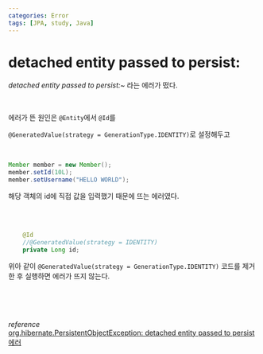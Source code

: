 ```yaml
---
categories: Error
tags: [JPA, study, Java]
---
```


# detached entity passed to persist:

*detached entity passed to persist:~* 라는 에러가 떴다.

<br>

에러가 뜬 원인은 `@Entity`에서 `@Id`를

`@GeneratedValue(strategy = GenerationType.IDENTITY)`로 설정해두고

<br>

```java
Member member = new Member();
member.setId(10L);
member.setUsername("HELLO WORLD");
```
해당 객체의 id에 직접 값을 입력했기 때문에 뜨는 에러였다.   

<br><br>

```java
    @Id
    //@GeneratedValue(strategy = IDENTITY)
    private Long id;
```
위아 같이 `@GeneratedValue(strategy = GenerationType.IDENTITY)` 코드를 제거한 후 실행하면 에러가 뜨지 않는다.   

<br><br><br>   

*reference*        
[org.hibernate.PersistentObjectException: detached entity passed to persist 에러](https://velog.io/@dev-kmson/org.hibernate.PersistentObjectException-detached-entity-passed-to-persist-%EC%97%90%EB%9F%AC)
